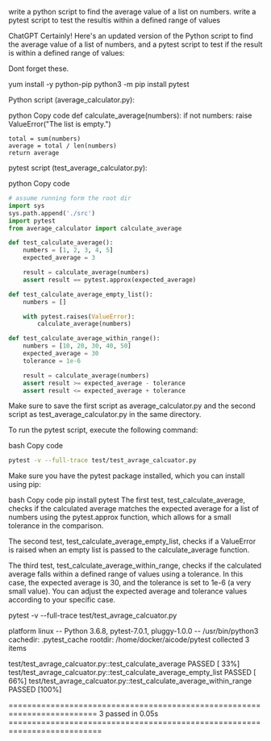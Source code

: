 write a python script to find the average value of a list on numbers.
write a pytest script to test the resultis within a defined range of values

ChatGPT
Certainly! Here's an updated version of the Python script to find the average value of a list of numbers, and a pytest script to test if the result is within a defined range of values:


Dont forget these.

yum install -y python-pip
python3 -m pip install pytest


Python script (average_calculator.py):

python
Copy code
def calculate_average(numbers):
    if not numbers:
        raise ValueError("The list is empty.")

    total = sum(numbers)
    average = total / len(numbers)
    return average
pytest script (test_average_calculator.py):

python
Copy code

```python
# assume running form the root dir
import sys
sys.path.append('./src')
import pytest
from average_calculator import calculate_average

def test_calculate_average():
    numbers = [1, 2, 3, 4, 5]
    expected_average = 3

    result = calculate_average(numbers)
    assert result == pytest.approx(expected_average)

def test_calculate_average_empty_list():
    numbers = []

    with pytest.raises(ValueError):
        calculate_average(numbers)

def test_calculate_average_within_range():
    numbers = [10, 20, 30, 40, 50]
    expected_average = 30
    tolerance = 1e-6

    result = calculate_average(numbers)
    assert result >= expected_average - tolerance
    assert result <= expected_average + tolerance
```

Make sure to save the first script as average_calculator.py and the second script as test_average_calculator.py in the same directory.

To run the pytest script, execute the following command:

bash
Copy code
```bash
pytest -v --full-trace test/test_avrage_calcuator.py 
```


Make sure you have the pytest package installed, which you can install using pip:

bash
Copy code
pip install pytest
The first test, test_calculate_average, checks if the calculated average matches the expected average for a list of numbers using the pytest.approx function, which allows for a small tolerance in the comparison.

The second test, test_calculate_average_empty_list, checks if a ValueError is raised when an empty list is passed to the calculate_average function.

The third test, test_calculate_average_within_range, checks if the calculated average falls within a defined range of values using a tolerance. In this case, the expected average is 30, and the tolerance is set to 1e-6 (a very small value). You can adjust the expected average and tolerance values according to your specific case.

pytest -v --full-trace test/test_avrage_calcuator.py

platform linux -- Python 3.6.8, pytest-7.0.1, pluggy-1.0.0 -- /usr/bin/python3
cachedir: .pytest_cache
rootdir: /home/docker/aicode/pytest
collected 3 items

test/test_avrage_calcuator.py::test_calculate_average PASSED                                                                                                   [ 33%]
test/test_avrage_calcuator.py::test_calculate_average_empty_list PASSED                                                                                        [ 66%]
test/test_avrage_calcuator.py::test_calculate_average_within_range PASSED                                                                                      [100%]

========================================================================= 3 passed in 0.05s ==========================================================================